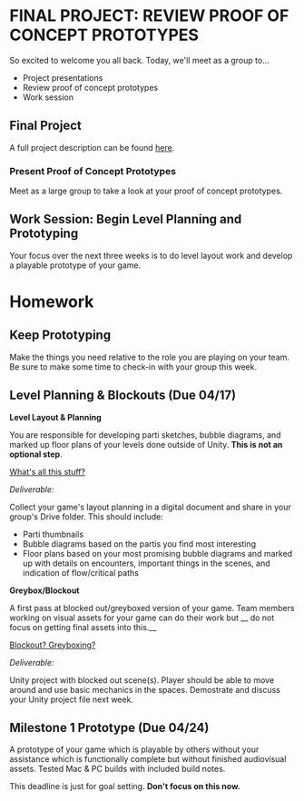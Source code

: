 # FINAL PROJECT: REVIEW PROOF OF CONCEPT PROTOTYPES
So excited to welcome you all back. Today, we'll meet as a group to...
- Project presentations
- Review proof of concept prototypes
- Work session

## Final Project
A full project description can be found [here](https://docs.google.com/document/d/1XLSn4Q9sUw1EnbngyQbPoJi-MfTJ259bo3u3Nov7PCc/edit?usp=sharing).

### Present Proof of Concept Prototypes
Meet as a large group to take a look at your proof of concept prototypes.

## Work Session: Begin Level Planning and Prototyping
Your focus over the next three weeks is to do level layout work and develop a playable prototype of your game.


# Homework

## Keep Prototyping

Make the things you need relative to the role you are playing on your team. Be sure to make some time to check-in with your group this week.

## Level Planning & Blockouts (Due 04/17)

__Level Layout & Planning__

You are responsible for developing parti sketches, bubble diagrams, and marked up floor plans of your levels done outside of Unity. __This is not an optional step__.

[What's all this stuff?](https://docs.google.com/document/d/14Dg5UPLwQiIX4iHlQaLe4EajpjijYtQQzG-3eqzQKGQ/edit?usp=sharing)

_Deliverable:_

Collect your game's layout planning in a digital document and share in your group's Drive folder. This should include:
- Parti thumbnails
- Bubble diagrams based on the partis you find most interesting
- Floor plans based on your most promising bubble diagrams and marked up with details on encounters, important things in the scenes, and indication of flow/critical paths

__Greybox/Blockout__

A first pass at blocked out/greyboxed version of your game. Team members working on visual assets for your game can do their work but __ do not focus on getting final assets into this.__ 

[Blockout? Greyboxing?](https://docs.google.com/document/d/1lrl1fs_mHaHkkeVBSfPLBjaAI7alU8d6-LYwviEZblU/edit?usp=sharing)

_Deliverable:_

Unity project with blocked out scene(s). Player should be able to move around and use basic mechanics in the spaces. Demostrate and discuss your Unity project file next week.

## Milestone 1 Prototype (Due 04/24)
A prototype of your game which is playable by others without your assistance which is functionally complete but without finished audiovisual assets. Tested Mac & PC builds with included build notes.

This deadline is just for goal setting. __Don't focus on this now.__